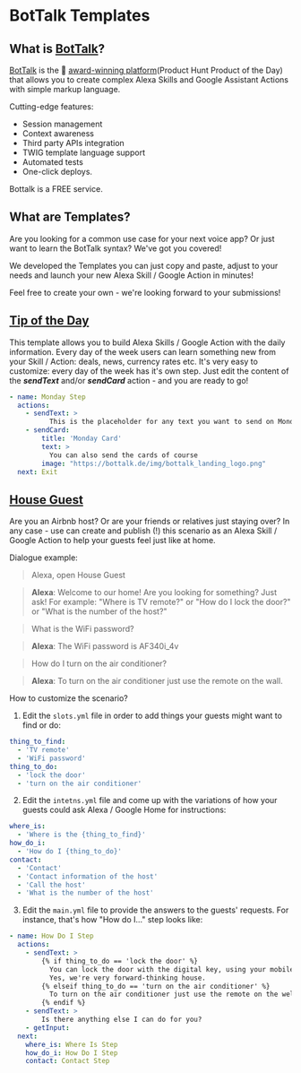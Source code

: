 # BotTalk Templates

## What is [BotTalk](https://bottalk.de)?

[BotTalk](https://bottalk.de) is the 🥇 [award-winning platform](https://www.producthunt.com/posts/bottalk)(Product Hunt Product of the Day) that allows you to create complex Alexa Skills and Google Assistant Actions with simple markup language.

Cutting-edge features:

- Session management
- Context awareness
- Third party APIs integration
- TWIG template language support
- Automated tests
- One-click deploys.

Bottalk is a FREE service.

## What are Templates?

Are you looking for a common use case for your next voice app? Or just want to learn the BotTalk syntax? We've got you covered!

We developed the Templates you can just copy and paste, adjust to your needs and launch your new Alexa Skill / Google Action in minutes!

Feel free to create your own - we're looking forward to your submissions!

## [Tip of the Day](https://github.com/bottalk/templates/tree/master/tip-of-the-day)
This template allows you to build Alexa Skills / Google Action with the daily information.
Every day of the week users can learn something new from your Skill / Action: deals, news, currency rates etc.
It's very easy to customize: every day of the week has it's own step.
Just edit the content of the ***sendText*** and/or ***sendCard*** action - and you are ready to go!

```yaml
- name: Monday Step
  actions:
    - sendText: >
          This is the placeholder for any text you want to send on Monday.
    - sendCard:
        title: 'Monday Card'
        text: >
          You can also send the cards of course
        image: "https://bottalk.de/img/bottalk_landing_logo.png"
  next: Exit
```

## [House Guest](https://github.com/bottalk/templates/tree/master/house-guest)

Are you an Airbnb host? Or are your friends or relatives just staying over? In any case - use can create and publish (!) this scenario as an Alexa Skill / Google Action to help your guests feel just like at home.

Dialogue example:

> Alexa, open House Guest

> **Alexa**: Welcome to our home! Are you looking for something? Just ask! For example:
            "Where is TV remote?" or
            "How do I lock the door?" or
            "What is the number of the host?"

> What is the WiFi password?

> **Alexa**: The WiFi password is AF340i_4v

> How do I turn on the air conditioner?

> **Alexa**:  To turn on the air conditioner just use the remote on the wall.


How to customize the scenario?

1. Edit the ```slots.yml``` file in order to add things your guests might want to find or do:

```yaml
thing_to_find:
  - 'TV remote'
  - 'WiFi password'
thing_to_do:
  - 'lock the door'
  - 'turn on the air conditioner'
```

2. Edit the ```intetns.yml``` file and come up with the variations of how your guests could ask Alexa / Google Home for instructions:

```yaml
where_is:
  - 'Where is the {thing_to_find}'
how_do_i:
  - 'How do I {thing_to_do}'
contact:
  - 'Contact'
  - 'Contact information of the host'
  - 'Call the host'
  - 'What is the number of the host'
```

3. Edit the ```main.yml``` file to provide the answers to the guests' requests. For instance, that's how "How do I..." step looks like:

```yaml
- name: How Do I Step
  actions:
    - sendText: >
        {% if thing_to_do == 'lock the door' %}
          You can lock the door with the digital key, using your mobile phone.
          Yes, we're very forward-thinking house.
        {% elseif thing_to_do == 'turn on the air conditioner' %}
          To turn on the air conditioner just use the remote on the well.
        {% endif %}
    - sendText: >
        Is there anything else I can do for you?
    - getInput:
  next:
    where_is: Where Is Step
    how_do_i: How Do I Step
    contact: Contact Step
```